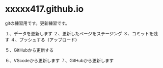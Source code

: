 # xxxxx417.github.io
gitの練習用です。更新練習です。


１、データを更新します
２、更新したページをステージング
３、コミットを残す
４、プッシュする（アップロード）

５、GitHubから更新する

６、VScodeから更新します
７、GitHubから更新します
